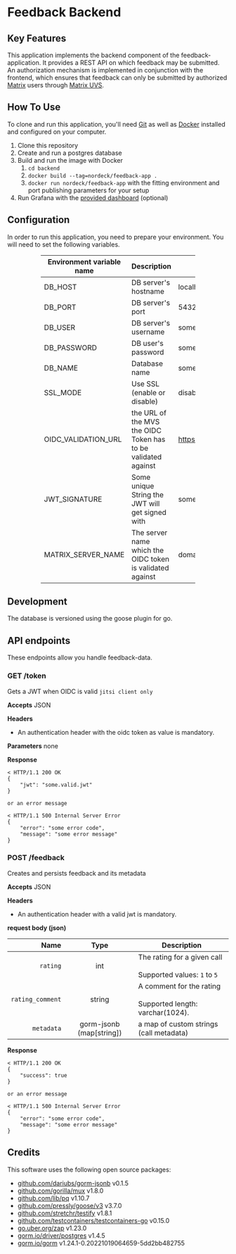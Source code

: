 # Feedback Backend

## Key Features

This application implements the backend component of the feedback-application.
It provides a REST API on which feedback may be submitted.
An authorization mechanism is implemented in conjunction with the frontend, which ensures that feedback can only be
submitted by authorized [Matrix](https://matrix.org) users
through [Matrix UVS](https://github.com/matrix-org/matrix-user-verification-service/).

## How To Use

To clone and run this application, you'll need [Git](https://git-scm.com) as well as [Docker](https://docker.com/)
installed and configured on your computer.

1. Clone this repository
2. Create and run a postgres database
3. Build and run the image with Docker
    1. `cd backend`
    2. `docker build --tag=nordeck/feedback-app .`
    3. `docker run nordeck/feedback-app` with the fitting environment and port publishing parameters for your setup
4. Run Grafana with the [provided dashboard](../grafana) (optional)

## Configuration

In order to run this application, you need to prepare your environment.
You will need to set the following variables.

<div style="margin-left: auto;
            margin-right: auto;
            width: 70%">

| Environment variable name | Description                                                   | Example                      |
|---------------------------|---------------------------------------------------------------|------------------------------|
| DB_HOST                   | DB server's hostname                                          | localhost                    |
| DB_PORT                   | DB server's port                                              | 5432                         |
| DB_USER                   | DB server's username                                          | someUser                     |
| DB_PASSWORD               | DB user's password                                            | somePassphrase               |
| DB_NAME                   | Database name                                                 | someDatabase                 |
| SSL_MODE                  | Use SSL (enable or disable)                                   | disable                      |
| OIDC_VALIDATION_URL       | the URL of the MVS the OIDC Token has to be validated against | https://some.url/verify/user |
| JWT_SIGNATURE             | Some unique String the JWT will get signed with               | someArbitraryString          |
| MATRIX_SERVER_NAME        | The server name which the OIDC token is validated against     | domain.tld                   |

</div>

## Development

The database is versioned using the goose plugin for go.

## API endpoints

These endpoints allow you handle feedback-data.

### GET /token

Gets a JWT when OIDC is valid `jitsi client only`

**Accepts**
JSON

**Headers**

* An authentication header with the oidc token as value is mandatory.

**Parameters**
none

**Response**

```
< HTTP/1.1 200 OK
{
    "jwt": "some.valid.jwt"
}

or an error message

< HTTP/1.1 500 Internal Server Error
{
    "error": "some error code",
    "message": "some error message"
}
```

### POST /feedback

Creates and persists feedback and its metadata

**Accepts**
JSON


**Headers**

* An authentication header with a valid jwt is mandatory.

**request body (json)**

|             Name |           Type           | Description                                                          |
|-----------------:|:------------------------:|----------------------------------------------------------------------|
|         `rating` |           int            | The rating for a given call <br/><br/> Supported values: `1` to `5`  |
| `rating_comment` |          string          | A comment for the rating <br/><br/> Supported length: varchar(1024). |
|       `metadata` | gorm-jsonb (map[string]) | a map of custom strings (call metadata)                              |

**Response**

```
< HTTP/1.1 200 OK
{
    "success": true
}

or an error message

< HTTP/1.1 500 Internal Server Error
{
    "error": "some error code",
    "message": "some error message"
}
```

## Credits

This software uses the following open source packages:

- [github.com/dariubs/gorm-jsonb](https://github.com/dariubs/gorm-jsonb) v0.1.5
- [github.com/gorilla/mux](https://github.com/gorilla/mux) v1.8.0
- [github.com/lib/pq](https://github.com/lib/pq) v1.10.7
- [github.com/pressly/goose/v3](https://github.com/pressly/goose/v3) v3.7.0
- [github.com/stretchr/testify](https://github.com/stretchr/testify) v1.8.1
- [github.com/testcontainers/testcontainers-go](https://github.com/estcontainers/testcontainers-go) v0.15.0
- [go.uber.org/zap](https://pkg.go.dev/go.uber.org/zap) v1.23.0
- [gorm.io/driver/postgres](https://pkg.go.dev/gorm.io/driver/postgres) v1.4.5
- [gorm.io/gorm](https://pkg.go.dev/gorm.io/gorm) v1.24.1-0.20221019064659-5dd2bb482755
